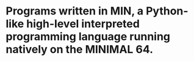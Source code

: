 # Programs written in MIN, a Python-like high-level interpreted programming language running natively on the MINIMAL 64.
